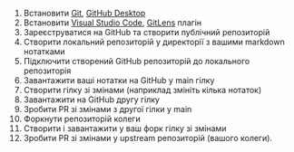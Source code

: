 1. Встановити [Git](https://git-scm.com/downloads), [GitHub Desktop](https://desktop.github.com/)
2. Встановити [Visual Studio Code](https://code.visualstudio.com/), [GitLens](https://marketplace.visualstudio.com/items?itemName=eamodio.gitlens) плагін
3. Зареєструватися на GitHub та створити публічний репозиторій
4. Створити локальний репозиторій у директорії з вашими markdown нотатками
5. Підключити створений GitHub репозиторій до локального репозиторія
6. Завантажити ваші нотатки на GitHub у main гілку
7. Створити гілку зі змінами (наприклад змініть кілька нотаток)
8. Завантажити на GitHub другу гілку
9. Зробити PR зі змінами з другої гілки у main
10. Форкнути репозиторій колеги
11. Створити і завантажити у ваш форк гілку зі змінами
12. Зробити PR зі змінами у upstream репозиторій (вашого колеги).
